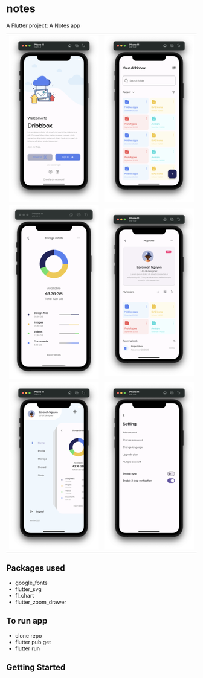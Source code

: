 # notes

A Flutter project:
  A Notes app

|                |              |
| :------------- | :----------: |
![ welcome page](https://github.com/ebubechi/dropbox-clone/blob/main/screenshots/welcome.png) | ![ home page ](https://github.com/ebubechi/dropbox-clone/blob/main/screenshots/home.png)
![ details page](https://github.com/ebubechi/dropbox-clone/blob/main/screenshots/details.png) | ![ profile page ](https://github.com/ebubechi/dropbox-clone/blob/main/screenshots/profile.png)
![ zoom-drawer page](https://github.com/ebubechi/dropbox-clone/blob/main/screenshots/zoom-drawer.png) | ![ settigs page ](https://github.com/ebubechi/dropbox-clone/blob/main/screenshots/settings.png)

## Packages used

- google_fonts
- flutter_svg
- fl_chart
- flutter_zoom_drawer

## To run app

- clone repo
- flutter pub get
- flutter run

## Getting Started